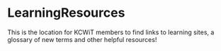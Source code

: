 # LearningResources
This is the location for KCWiT members to find links to learning sites, a glossary of new terms and other helpful resources!
